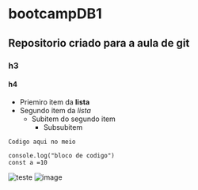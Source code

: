 # bootcampDB1

## Repositorio criado para a aula de git
### h3 
#### h4 

- Priemiro item da **lista** 
- Segundo item da *lista* 
  - Subitem do segundo item
    - Subsubitem  


`Codigo aqui no meio`
```
console.log("bloco de codigo")
const a =10

```
![teste](https://static.vecteezy.com/ti/vetor-gratis/p3/1987871-abstrato-preto-listras-diagonal-fundo-gratis-vetor.jpg)
![image](https://github.com/GabrieliDemen/bootcampDB1/assets/133172947/d0c41ec5-b4ff-4cf4-b948-03fa82c90f50)
